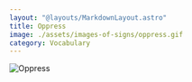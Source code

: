 ```yaml
---
layout: "@layouts/MarkdownLayout.astro"
title: Oppress
image: ./assets/images-of-signs/oppress.gif
category: Vocabulary
---
```


![Oppress](@signs/oppress.gif)
